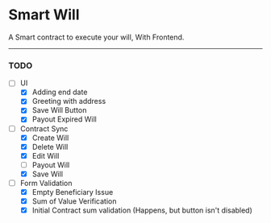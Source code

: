 # Smart Will

A Smart contract to execute your will, With Frontend.

---

### TODO

- [ ] UI
    - [x] Adding end date
    - [x] Greeting with address
    - [x] Save Will Button
    - [x] Payout Expired Will

- [ ] Contract Sync
    - [x] Create Will
    - [x] Delete Will
    - [x] Edit Will
    - [ ] Payout Will 
    - [x] Save Will 

- [ ] Form Validation
    - [x] Empty Beneficiary Issue
    - [x] Sum of Value Verification
    - [x] Initial Contract sum validation (Happens, but button isn't disabled)
